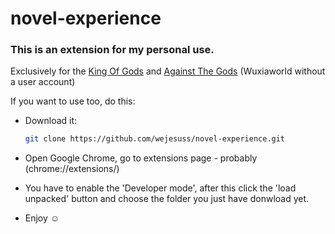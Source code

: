# novel-experience

<h3>
    This is an extension for my personal use.  
</h3>

Exclusively for the [King Of Gods](https://wuxiaworld.online/king-of-gods/) and [Against The Gods](https://www.wuxiaworld.com/novel/against-the-gods/) (Wuxiaworld without a user account)

<p>If you want to use too, do this:</p>

- Download it:
    ```bash
    git clone https://github.com/wejesuss/novel-experience.git
    ```

- Open Google Chrome, go to extensions page - probably (chrome://extensions/)

- You have to enable the 'Developer mode', after this click the 'load unpacked' button and choose the folder you just have donwload yet.

- Enjoy ☺️

